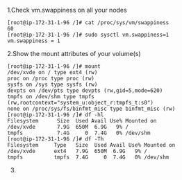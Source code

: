 
1.Check vm.swappiness on all your nodes
 
	[root@ip-172-31-1-96 /]# cat /proc/sys/vm/swappiness
	60
	[root@ip-172-31-1-96 /]# sudo sysctl vm.swappiness=1
	vm.swappiness = 1
2.Show the mount attributes of your volume(s)

	[root@ip-172-31-1-96 /]# mount
	/dev/xvde on / type ext4 (rw)
	proc on /proc type proc (rw)
	sysfs on /sys type sysfs (rw)
	devpts on /dev/pts type devpts (rw,gid=5,mode=620)
	tmpfs on /dev/shm type tmpfs (rw,rootcontext="system_u:object_r:tmpfs_t:s0")
	none on /proc/sys/fs/binfmt_misc type binfmt_misc (rw)
	[root@ip-172-31-1-96 /]# df -hl
	Filesystem      Size  Used Avail Use% Mounted on
	/dev/xvde       7.9G  650M  6.9G   9% /
	tmpfs           7.4G     0  7.4G   0% /dev/shm
	[root@ip-172-31-1-96 /]# df -Th
	Filesystem     Type   Size  Used Avail Use% Mounted on
	/dev/xvde      ext4   7.9G  650M  6.9G   9% /
	tmpfs          tmpfs  7.4G     0  7.4G   0% /dev/shm
3.
